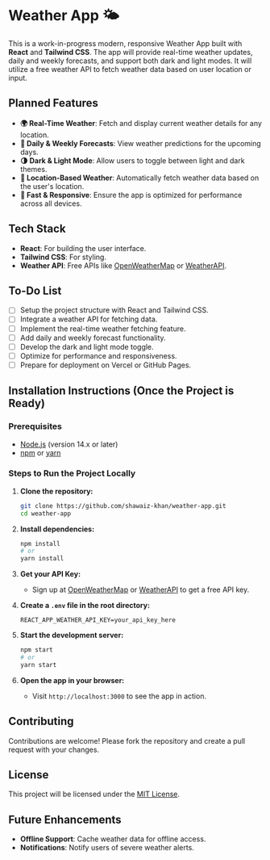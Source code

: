 # **Weather App 🌤️**

This is a work-in-progress modern, responsive Weather App built with **React** and **Tailwind CSS**. The app will provide real-time weather updates, daily and weekly forecasts, and support both dark and light modes. It will utilize a free weather API to fetch weather data based on user location or input.

## **Planned Features**

- **🌍 Real-Time Weather**: Fetch and display current weather details for any location.
- **📅 Daily & Weekly Forecasts**: View weather predictions for the upcoming days.
- **🌗 Dark & Light Mode**: Allow users to toggle between light and dark themes.
- **📍 Location-Based Weather**: Automatically fetch weather data based on the user's location.
- **🚀 Fast & Responsive**: Ensure the app is optimized for performance across all devices.

## **Tech Stack**

- **React**: For building the user interface.
- **Tailwind CSS**: For styling.
- **Weather API**: Free APIs like [OpenWeatherMap](https://openweathermap.org/) or [WeatherAPI](https://www.weatherapi.com/).

## **To-Do List**

- [ ] Setup the project structure with React and Tailwind CSS.
- [ ] Integrate a weather API for fetching data.
- [ ] Implement the real-time weather fetching feature.
- [ ] Add daily and weekly forecast functionality.
- [ ] Develop the dark and light mode toggle.
- [ ] Optimize for performance and responsiveness.
- [ ] Prepare for deployment on Vercel or GitHub Pages.

## **Installation Instructions (Once the Project is Ready)**

### **Prerequisites**

- [Node.js](https://nodejs.org/) (version 14.x or later)
- [npm](https://www.npmjs.com/) or [yarn](https://yarnpkg.com/)

### **Steps to Run the Project Locally**

1. **Clone the repository:**

   ```bash
   git clone https://github.com/shawaiz-khan/weather-app.git
   cd weather-app
   ```

2. **Install dependencies:**

   ```bash
   npm install
   # or
   yarn install
   ```

3. **Get your API Key:**
   - Sign up at [OpenWeatherMap](https://openweathermap.org/) or [WeatherAPI](https://www.weatherapi.com/) to get a free API key.

4. **Create a `.env` file in the root directory:**

   ```env
   REACT_APP_WEATHER_API_KEY=your_api_key_here
   ```

5. **Start the development server:**

   ```bash
   npm start
   # or
   yarn start
   ```

6. **Open the app in your browser:**
   - Visit `http://localhost:3000` to see the app in action.

## **Contributing**

Contributions are welcome! Please fork the repository and create a pull request with your changes.

## **License**

This project will be licensed under the [MIT License](./LICENSE).

## **Future Enhancements**

- **Offline Support**: Cache weather data for offline access.
- **Notifications**: Notify users of severe weather alerts.
